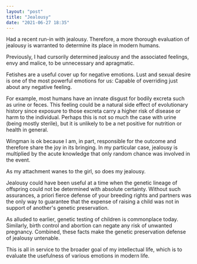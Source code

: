 ```yaml
---
layout: "post"
title: "Jealousy"
date: "2021-06-27 18:35"
---
```


Had a recent run-in with jealousy. Therefore, a more thorough evaluation of jealousy is warranted to determine its place in modern humans.

Previously, I had cursorily determined jealousy and the associated feelings, envy and malice, to be unnecessary and apragmatic.


Fetishes are a useful cover up for negative emotions. Lust and sexual desire is one of the most powerful emotions for us: Capable of overriding just about any negative feeling.

For example, most humans have an innate disgust for bodily excreta such as urine or feces. This feeling could be a natural side effect of evolutionary history since exposure to those excreta carry a higher risk of disease or harm to the individual. Perhaps this is not so much the case with urine (being mostly sterile), but it is unlikely to be a net positive for nutrition or health in general.

Wingman is ok because I am, in part, responsible for the outcome and therefore share the joy in its bringing. In my particular case, jealousy is multiplied by the acute knowledge that only random chance was involved in the event.


As my attachment wanes to the girl, so does my jealousy.

Jealousy could have been useful at a time when the genetic lineage of offspring could not be determined with absolute certainty. Without such assurances, a priori fierce defense of your breeding rights and partners was the only way to guarantee that the expense of raising a child was not in support of another's genetic preservation.

As alluded to earlier, genetic testing of children is commonplace today. Similarly, birth control and abortion can negate any risk of unwanted pregnancy. Combined, these facts make the genetic preservation defense of jealousy untenable.

This is all in service to the broader goal of my intellectual life, which is to evaluate the usefulness of various emotions in modern life.
